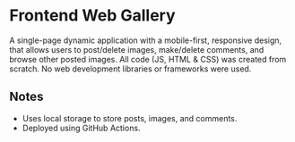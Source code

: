 # Frontend Web Gallery

A single-page dynamic application with a mobile-first, responsive design, that allows users to post/delete images, make/delete comments, and browse other posted images. All code (JS, HTML & CSS) was created from scratch. No web development libraries or frameworks were used.

## Notes

* Uses local storage to store posts, images, and comments.
* Deployed using GitHub Actions.
